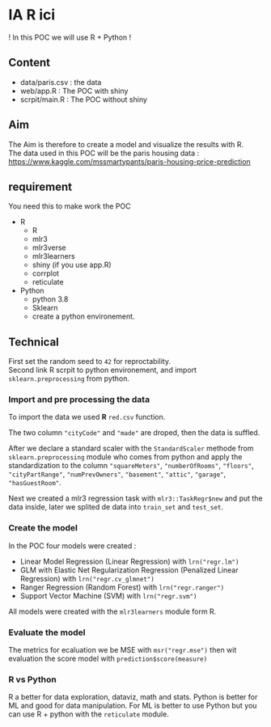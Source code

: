# IA R ici

! In this POC we will use R + Python !

## Content

* data/paris.csv : the data
* web/app.R : The POC with shiny
* scrpit/main.R : The POC without shiny

## Aim

The Aim is therefore to create a model and visualize the results with R.<br>
The data used in this POC will be the paris housing data : https://www.kaggle.com/mssmartypants/paris-housing-price-prediction

## requirement
You need this to make work the POC

* R
    * R
    * mlr3
    * mlr3verse
    * mlr3learners 
    * shiny (if you use app.R)
    * corrplot
    * reticulate
* Python
    * python 3.8
    * Sklearn
    * create a python environement.


## Technical
First set the random seed to `42` for reproctability.<br>
Second link R scrpit to python environement, and import `sklearn.preprocessing` from python.
### Import and pre processing the data
To import the data we used __R__ `red.csv` function.


The two column `"cityCode"` and `"made"` are droped, then the data is suffled.


After we declare a standard scaler with the `StandardScaler` methode from `sklearn.preprocessing` module who comes from python and apply the standardization to the column `"squareMeters"`,  `"numberOfRooms"`, `"floors"`, `"cityPartRange"`, `"numPrevOwners"`, `"basement"`, `"attic"`, `"garage"`, `"hasGuestRoom"`.


Next we created a mlr3 regression task with `mlr3::TaskRegr$new` and put the data inside, later we splited de data into `train_set` and `test_set`.


### Create the model
In the POC four models were created :
* Linear Model Regression (Linear Regression) with `lrn("regr.lm")`
* GLM with Elastic Net Regularization Regression (Penalized Linear Regression) with `lrn("regr.cv_glmnet")`
* Ranger Regression (Random Forest) with `lrn("regr.ranger")`
* Support Vector Machine (SVM) with `lrn("regr.svm")`

All models were created with the `mlr3learners` module form R.


### Evaluate the model

The metrics for ecaluation we be MSE with `msr("regr.mse")` then wit evaluation the score model with `prediction$score(measure)`

### R vs Python
R a better for data exploration, dataviz, math and stats. Python is better for ML and good for data manipulation.
For ML is better to use Python but you can use R + python with the `reticulate` module. 

